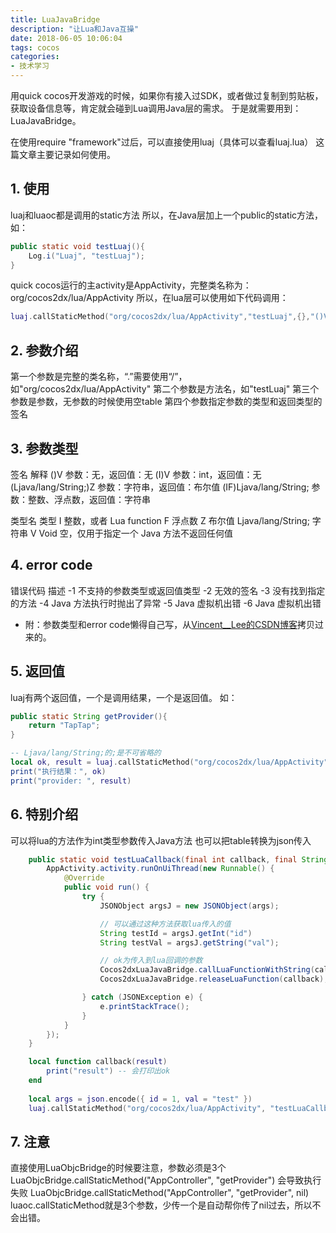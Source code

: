 ```yaml
---
title: LuaJavaBridge
description: "让Lua和Java互操"
date: 2018-06-05 10:06:04
tags: cocos
categories:
- 技术学习
---
```

用quick cocos开发游戏的时候，如果你有接入过SDK，或者做过复制到剪贴板，获取设备信息等，肯定就会碰到Lua调用Java层的需求。
于是就需要用到：LuaJavaBridge。

在使用require "framework"过后，可以直接使用luaj（具体可以查看luaj.lua）
这篇文章主要记录如何使用。
## 1. 使用
luaj和luaoc都是调用的static方法
所以，在Java层加上一个public的static方法，如：
```java
public static void testLuaj(){
    Log.i("Luaj", "testLuaj");
}
```
quick cocos运行的主activity是AppActivity，完整类名称为：org/cocos2dx/lua/AppActivity
所以，在lua层可以使用如下代码调用：
```lua
luaj.callStaticMethod("org/cocos2dx/lua/AppActivity","testLuaj",{},"()V")
```

## 2. 参数介绍
第一个参数是完整的类名称，“.”需要使用“/”，如"org/cocos2dx/lua/AppActivity"
第二个参数是方法名，如"testLuaj"
第三个参数是参数，无参数的时候使用空table
第四个参数指定参数的类型和返回类型的签名

## 3. 参数类型
签名                                         解释
()V                             参数：无，返回值：无
(I)V                            参数：int，返回值：无
(Ljava/lang/String;)Z           参数：字符串，返回值：布尔值
(IF)Ljava/lang/String;          参数：整数、浮点数，返回值：字符串

类型名                 类型
I                       整数，或者 Lua function
F                       浮点数
Z                       布尔值
Ljava/lang/String;      字符串
V                       Void 空，仅用于指定一个 Java 方法不返回任何值

## 4. error code
错误代码                            描述
-1                          不支持的参数类型或返回值类型
-2                          无效的签名
-3                          没有找到指定的方法
-4                          Java 方法执行时抛出了异常
-5                          Java 虚拟机出错
-6                          Java 虚拟机出错

* 附：参数类型和error code懒得自己写，从[Vincent__Lee的CSDN博客](https://blog.csdn.net/li15225271052/article/details/70148609)拷贝过来的。

## 5. 返回值
luaj有两个返回值，一个是调用结果，一个是返回值。
如：
```java
public static String getProvider(){
    return "TapTap";
}
```
```lua
-- Ljava/lang/String;的;是不可省略的
local ok, result = luaj.callStaticMethod("org/cocos2dx/lua/AppActivity", "getProvider", {}, "()Ljava/lang/String;")
print("执行结果：", ok)
print("provider: ", result)
```

## 6. 特别介绍
可以将lua的方法作为int类型参数传入Java方法
也可以把table转换为json传入
```java
    public static void testLuaCallback(final int callback, final String args){
        AppActivity.activity.runOnUiThread(new Runnable() {
            @Override
            public void run() {
                try {
                    JSONObject argsJ = new JSONObject(args);

                    // 可以通过这种方法获取lua传入的值
                    String testId = argsJ.getInt("id")
                    String testVal = argsJ.getString("val");

                    // ok为传入到lua回调的参数
                    Cocos2dxLuaJavaBridge.callLuaFunctionWithString(callback, "ok");
                    Cocos2dxLuaJavaBridge.releaseLuaFunction(callback);

                } catch (JSONException e) {
                    e.printStackTrace();
                }
            }
        });
    }

```
```lua
    local function callback(result)
        print("result") -- 会打印出ok
    end
    
    local args = json.encode({ id = 1, val = "test" })
    luaj.callStaticMethod("org/cocos2dx/lua/AppActivity", "testLuaCallback", {callback, args}, "(ILjava/lang/String;)V")
```

## 7. 注意
直接使用LuaObjcBridge的时候要注意，参数必须是3个
LuaObjcBridge.callStaticMethod("AppController", "getProvider")
会导致执行失败
LuaObjcBridge.callStaticMethod("AppController", "getProvider", nil)
luaoc.callStaticMethod就是3个参数，少传一个是自动帮你传了nil过去，所以不会出错。